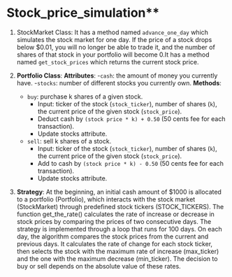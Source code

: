 # Stock_price_simulation**

1. StockMarket Class:
   It has a method named `advance_one_day` which simulates the stock market for one day. If the price of a stock drops below $0.01, you will no longer be able to trade it, and the number of shares of that stock in your portfolio will become 0.It has a method named `get_stock_prices` which returns the current stock price.

3. **Portfolio Class**:
   **Attributes**:
   -`cash`: the amount of money you currently have.
   -`stocks`: number of different stocks you currently own.
   **Methods**:
     - `buy`: purchase k shares of a given stock.
       - Input: ticker of the stock (`stock_ticker`), number of shares (`k`), the current price of the given stock (`stock_price`).
       - Deduct cash by `(stock price * k) + 0.50` (50 cents fee for each transaction).
       - Update stocks attribute.
     - `sell`: sell k shares of a stock.
       - Input: ticker of the stock (`stock_ticker`), number of shares (`k`), the current price of the given stock (`stock_price`).
       - Add to cash by `(stock price * k) - 0.50` (50 cents fee for each transaction).
       - Update stocks attribute.

5. **Strategy**:
   At the beginning, an initial cash amount of $1000 is allocated to a portfolio (Portfolio), which interacts with the stock market (StockMarket) through predefined stock tickers (STOCK_TICKERS). The function get_the_rate() calculates the rate of increase or decrease in stock prices by comparing the prices of two consecutive days. The strategy is implemented through a loop that runs for 100 days. On each day, the algorithm compares the stock prices from the current and previous days. It calculates the rate of change for each stock ticker, then selects the stock with the maximum rate of increase (max_ticker) and the one with the maximum decrease (min_ticker). The decision to buy or sell depends on the absolute value of these rates.
